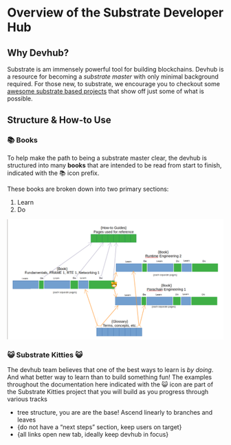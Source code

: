 # Overview of the Substrate Developer Hub

## Why Devhub?

Substrate is am immensely powerful tool for building blockchains. Devhub is a resource for becoming
a _substrate master_ with only minimal background required. For those new, to substrate, we
encourage you to checkout some
[awesome substrate based projects](https://www.substrate.io/substrate-users/) that show off just
some of what is possible.

## Structure & How-to Use

### 📚 Books

To help make the path to being a substrate master clear, the devhub is structured into many
**books** that are intended to be read from start to finish, indicated with the 📚 icon prefix.

These books are broken down into two primary sections:

1. Learn
2. Do

![assets/devhub-books-diagram.png](../../assets/devhub-books-diagram.png)

### 😺 Substrate Kitties 😺

The devhub team believes that one of the best ways to learn is _by doing_. And what better way to
learn than to build something fun! The examples throughout the documentation here indicated with the
😺 icon are part of the Substrate Kitties project that you will build as you progress through
various tracks

- tree structure, you are are the base! Ascend linearly to branches and leaves
- {do not have a “next steps” section, keep users on target}
- {all links open new tab, ideally keep devhub in focus}
